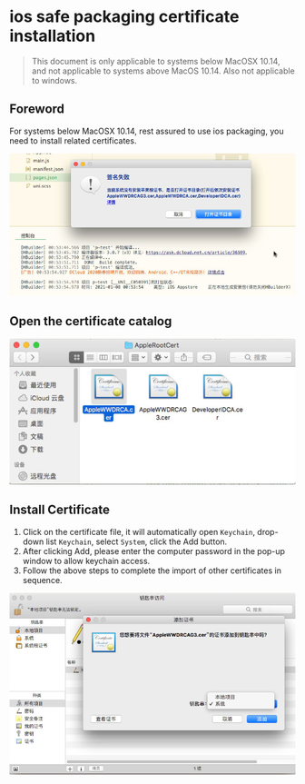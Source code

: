 # ios safe packaging certificate installation

> This document is only applicable to systems below MacOSX 10.14, and not applicable to systems above MacOS 10.14. Also not applicable to windows.

## Foreword

For systems below MacOSX 10.14, rest assured to use ios packaging, you need to install related certificates.

<img src="/static/snapshots/tutorial/ios-safe-pack-1.png" style="zoom: 90%;" />


## Open the certificate catalog

<img src="/static/snapshots/tutorial/ios-safe-pack-2.png" style="zoom: 90%;" />

## Install Certificate

1. Click on the certificate file, it will automatically open `Keychain`, drop-down list `Keychain`, select `System`, click the Add button.
2. After clicking Add, please enter the computer password in the pop-up window to allow keychain access.
3. Follow the above steps to complete the import of other certificates in sequence.
 
<img src="/static/snapshots/tutorial/ios-safe-pack-3.png" style="zoom: 90%;" />
